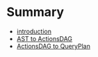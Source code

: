 # Summary

- [introduction](./CH0.md)
- [AST to ActionsDAG](./CH3.md)
- [ActionsDAG to QueryPlan](./CH4.md)
